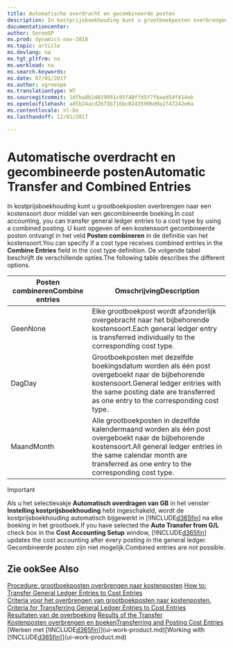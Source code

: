 ```yaml
---
title: Automatische overdracht en gecombineerde posten
description: In kostprijsboekhouding kunt u grootboekposten overbrengen naar een kostensoort door middel van een gecombineerde boeking. U kunt opgeven of een kostensoort gecombineerde posten ontvangt in het veld **Posten combineren** in de definitie van het kostensoort. De volgende tabel beschrijft de verschillende opties.
documentationcenter: 
author: SorenGP
ms.prod: dynamics-nav-2018
ms.topic: article
ms.devlang: na
ms.tgt_pltfrm: na
ms.workload: na
ms.search.keywords: 
ms.date: 07/01/2017
ms.author: sgroespe
ms.translationtype: HT
ms.sourcegitcommit: 1dfba8b14019991c95f40ffd5f7fbaed5df414eb
ms.openlocfilehash: ad5b24acd2b73b716bc02435906d9a1f47242e6a
ms.contentlocale: nl-be
ms.lasthandoff: 12/01/2017

---
```

# <a name="automatic-transfer-and-combined-entries"></a><span data-ttu-id="1fac8-105">Automatische overdracht en gecombineerde posten</span><span class="sxs-lookup"><span data-stu-id="1fac8-105">Automatic Transfer and Combined Entries</span></span>
<span data-ttu-id="1fac8-106">In kostprijsboekhouding kunt u grootboekposten overbrengen naar een kostensoort door middel van een gecombineerde boeking.</span><span class="sxs-lookup"><span data-stu-id="1fac8-106">In cost accounting, you can transfer general ledger entries to a cost type by using a combined posting.</span></span> <span data-ttu-id="1fac8-107">U kunt opgeven of een kostensoort gecombineerde posten ontvangt in het veld **Posten combineren** in de definitie van het kostensoort.</span><span class="sxs-lookup"><span data-stu-id="1fac8-107">You can specify if a cost type receives combined entries in the **Combine Entries** field in the cost type definition.</span></span> <span data-ttu-id="1fac8-108">De volgende tabel beschrijft de verschillende opties.</span><span class="sxs-lookup"><span data-stu-id="1fac8-108">The following table describes the different options.</span></span>  

|<span data-ttu-id="1fac8-109">Posten combineren</span><span class="sxs-lookup"><span data-stu-id="1fac8-109">Combine entries</span></span>|<span data-ttu-id="1fac8-110">Omschrijving</span><span class="sxs-lookup"><span data-stu-id="1fac8-110">Description</span></span>|  
|---------------------|-----------------|  
|<span data-ttu-id="1fac8-111">Geen</span><span class="sxs-lookup"><span data-stu-id="1fac8-111">None</span></span>|<span data-ttu-id="1fac8-112">Elke grootboekpost wordt afzonderlijk overgebracht naar het bijbehorende kostensoort.</span><span class="sxs-lookup"><span data-stu-id="1fac8-112">Each general ledger entry is transferred individually to the corresponding cost type.</span></span>|  
|<span data-ttu-id="1fac8-113">Dag</span><span class="sxs-lookup"><span data-stu-id="1fac8-113">Day</span></span>|<span data-ttu-id="1fac8-114">Grootboekposten met dezelfde boekingsdatum worden als één post overgeboekt naar de bijbehorende kostensoort.</span><span class="sxs-lookup"><span data-stu-id="1fac8-114">General ledger entries with the same posting date are transferred as one entry to the corresponding cost type.</span></span>|  
|<span data-ttu-id="1fac8-115">Maand</span><span class="sxs-lookup"><span data-stu-id="1fac8-115">Month</span></span>|<span data-ttu-id="1fac8-116">Alle grootboekposten in dezelfde kalendermaand worden als één post overgeboekt naar de bijbehorende kostensoort.</span><span class="sxs-lookup"><span data-stu-id="1fac8-116">All general ledger entries in the same calendar month are transferred as one entry to the corresponding cost type.</span></span>|  

> [!IMPORTANT]  
>  <span data-ttu-id="1fac8-117">Als u het selectievakje **Automatisch overdragen van GB** in het venster **Instelling kostprijsboekhouding** hebt ingeschakeld, wordt de kostprijsboekhouding automatisch bijgewerkt in [!INCLUDE[d365fin](includes/d365fin_md.md)] na elke boeking in het grootboek.</span><span class="sxs-lookup"><span data-stu-id="1fac8-117">If you have selected the **Auto Transfer from G/L** check box in the **Cost Accounting Setup** window, [!INCLUDE[d365fin](includes/d365fin_md.md)] updates the cost accounting after every posting in the general ledger.</span></span> <span data-ttu-id="1fac8-118">Gecombineerde posten zijn niet mogelijk.</span><span class="sxs-lookup"><span data-stu-id="1fac8-118">Combined entries are not possible.</span></span>  

## <a name="see-also"></a><span data-ttu-id="1fac8-119">Zie ook</span><span class="sxs-lookup"><span data-stu-id="1fac8-119">See Also</span></span>  
 <span data-ttu-id="1fac8-120">[Procedure: grootboekposten overbrengen naar kostenposten](finance-how-to-transfer-general-ledger-entries-to-cost-entries.md) </span><span class="sxs-lookup"><span data-stu-id="1fac8-120">[How to: Transfer General Ledger Entries to Cost Entries](finance-how-to-transfer-general-ledger-entries-to-cost-entries.md) </span></span>  
 <span data-ttu-id="1fac8-121">[Criteria voor het overbrengen van grootboekposten naar kostenposten.](finance-criteria-for-transferring-general-ledger-entries-to-cost-entries.md) </span><span class="sxs-lookup"><span data-stu-id="1fac8-121">[Criteria for Transferring General Ledger Entries to Cost Entries](finance-criteria-for-transferring-general-ledger-entries-to-cost-entries.md) </span></span>  
 <span data-ttu-id="1fac8-122">[Resultaten van de overboeking](finance-results-of-the-transfer.md) </span><span class="sxs-lookup"><span data-stu-id="1fac8-122">[Results of the Transfer](finance-results-of-the-transfer.md) </span></span>  
 [<span data-ttu-id="1fac8-123">Kostenposten overbrengen en boeken</span><span class="sxs-lookup"><span data-stu-id="1fac8-123">Transferring and Posting Cost Entries</span></span>](finance-transfer-and-post-cost-entries.md)  
 <span data-ttu-id="1fac8-124">[Werken met [!INCLUDE[d365fin](includes/d365fin_md.md)]](ui-work-product.md)</span><span class="sxs-lookup"><span data-stu-id="1fac8-124">[Working with [!INCLUDE[d365fin](includes/d365fin_md.md)]](ui-work-product.md)</span></span>

